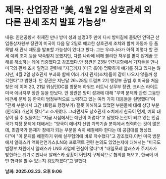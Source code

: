 # **제목: 산업장관 "美, 4월 2일 상호관세 외 다른 관세 조치 발표 가능성"**

  내용: 인천공항서 취재진 만나 방미 성과 설명3주 만에 다시 방미길에 올랐던 안덕근 산업통상자원부 장관이 미국이 다음 달 2일로 예고한 상호관세 조치와 함께 자동차 등 품목별 새 관세 제도를  발표할 가능성이 있다고 봤다. 그는 우리나라가 아직 이렇다 할 관세 예외 조치 등을 약속받지 못했지만, 다른 나라에 비해 불리한 처우를 받지 않게끔 오해를 해소하는 데에 집중했다고 강조했다.안 장관은 23일 인천공항에서 기자들을 만나 미국의 관세 조치 일정과 관련해 "지금까지 (미국 측이) 명확하게 얘기를 하고 있지는 않지만,  4월 2일 상호관세 부과와 함께 여러 가지 관세(조치)들이 같이 나오지 않을까 생각한다"고 밝혔다. 안 장관은 지난달 26~28일 트럼프 2기 행정부 출범 후 미국을 처음 찾은 데 이어 20, 21일 워싱턴DC를 방문해 하워드 러트닉 상무부 장관, 크리스 라이트 미국 에너지부 장관 등을 만났다. 안 장관은 방미 성과에 대해 "무역 문제와 관련 그동안 비관세 문제 등 한국이 범정부적으로 노력하고 있는 여러 가지 대응들을 설명했다"며 "관세 부분에서 그간 (트럼프 행정부가) 잘못 이해하고 있었던 부분들에 대해 상당 부분 (인식의) 개선이 됐다"고 소개했다. 그러면서도 상호관세 조치에서 한국이 면제, 예외 대상이 될 수 있을지는 "지금 시점에서는 예단이 어렵다"고 답했다.논란이 되고 있는 민감국가 지정 문제에 대해서는 "양국이 에너지 산업·과학기술 분야에서 협력하는 것이 많은데, 민감국가 문제가 장애가 되는 부분을 속히 해결해야 한다는 데 공감대를 형성했다"며 "이 문제를 해결하기 위해 실무협의에 바로 착수했다"고 강조했다.이번 미국 방문에서 알래스카 액화천연가스(LNG) 프로젝트 관련 논의도 있었는지에 대해서는 "미국도 범정부 차원에서 알래스카 LNG 사업에 관심이 많다"며 "내일모레 알래스카 주지사가 방한하는 계기로 만나서 알래스카 상황이 어떤지 구체적으로 협의를 해보고, 한국이 어떤 협력을 할 수 있는지 검토하겠다"고 말했다.

  **날짜: 2025.03.23. 오후 9:06**